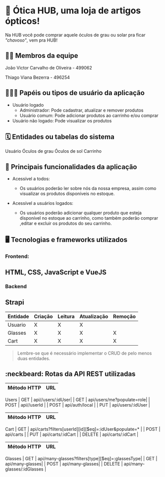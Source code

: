 # :checkered_flag: Ótica HUB, uma loja de artigos ópticos!

Na HUB você pode comprar aquele óculos de grau ou solar pra ficar *"chavoso"*, vem pra HUB!

## :technologist: Membros da equipe

João Victor Carvalho de Oliveira - 499062

Thiago Viana Bezerra - 496254

## :people_holding_hands: Papéis ou tipos de usuário da aplicação

- Usuário logado
  - Administrador: Pode cadastrar, atualizar e remover produtos
  - Usuário comum: Pode adicionar produtos ao carrinho e/ou comprar
- Usuário não logado: Pode visualizar os produtos

## :spiral_calendar: Entidades ou tabelas do sistema

Usuário
Óculos de grau
Óculos de sol
Carrinho

## :triangular_flag_on_post: Principais funcionalidades da aplicação

- Acessível a todos:  
  - Os usuários poderão ler sobre nós da nossa empresa, assim como visualizar os produtos disponíveis no estoque.

- Acessível a usuários logados:
  - Os usuários poderão adicionar qualquer produto que esteja disponível no estoque ao carrinho, como também poderão comprar ,editar e excluir os produtos do seu carrinho.


## :desktop_computer: Tecnologias e frameworks utilizados

### **Frontend:**
## HTML, CSS, JavaScript e VueJS
### **Backend**
## Strapi

| Entidade| Criação | Leitura | Atualização | Remoção |
| --- | --- | --- | --- | --- |
| Usuario |   X     |    X    |     X       |
| Glasses |   X     |    X    |     X       |    X    |
| Cart    |   X     |    X    |     X       |    X    |
> Lembre-se que é necessário implementar o CRUD de pelo menos duas entidades.

## :neckbeard: Rotas da API REST utilizadas

| Método HTTP | URL |
| --- | --- |
  Users
| GET | api//users/:idUser|
| GET | api/users/me?populate=role|
| POST | api//userId |
| POST | api/auth/local |
| PUT | api/users/:idUser |


| Método HTTP | URL |
| --- | --- |
  Cart
| GET | api/carts?filters[userId][id][$eq]=:idUser&populate=* |
| POST | api/carts |
| PUT | api/carts/:idCart |
| DELETE | api/carts/:idCart |



| Método HTTP | URL |
| --- | --- |
  Glasses
| GET | api/many-glasses?filters[type][$eq]=:glassesType|
| GET | api/many-glasses|
| POST | api/many-glasses|
| DELETE | api/many-glasses/:idGlasses |
